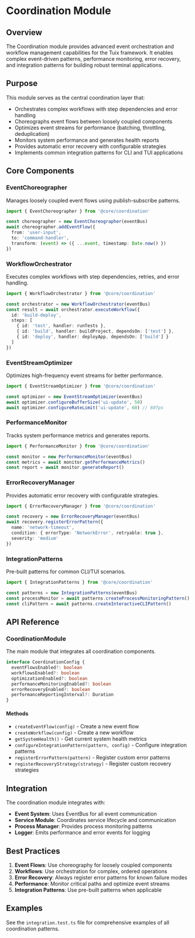 # Coordination Module

## Overview

The Coordination module provides advanced event orchestration and workflow management capabilities for the Tuix framework. It enables complex event-driven patterns, performance monitoring, error recovery, and integration patterns for building robust terminal applications.

## Purpose

This module serves as the central coordination layer that:
- Orchestrates complex workflows with step dependencies and error handling
- Choreographs event flows between loosely coupled components
- Optimizes event streams for performance (batching, throttling, deduplication)
- Monitors system performance and generates health reports
- Provides automatic error recovery with configurable strategies
- Implements common integration patterns for CLI and TUI applications

## Core Components

### EventChoreographer
Manages loosely coupled event flows using publish-subscribe patterns.

```typescript
import { EventChoreographer } from '@core/coordination'

const choreographer = new EventChoreographer(eventBus)
await choreographer.addEventFlow({
  from: 'user-input',
  to: 'command-handler',
  transform: (event) => ({ ...event, timestamp: Date.now() })
})
```

### WorkflowOrchestrator
Executes complex workflows with step dependencies, retries, and error handling.

```typescript
import { WorkflowOrchestrator } from '@core/coordination'

const orchestrator = new WorkflowOrchestrator(eventBus)
const result = await orchestrator.executeWorkflow({
  id: 'build-deploy',
  steps: [
    { id: 'test', handler: runTests },
    { id: 'build', handler: buildProject, dependsOn: ['test'] },
    { id: 'deploy', handler: deployApp, dependsOn: ['build'] }
  ]
})
```

### EventStreamOptimizer
Optimizes high-frequency event streams for better performance.

```typescript
import { EventStreamOptimizer } from '@core/coordination'

const optimizer = new EventStreamOptimizer(eventBus)
await optimizer.configureBufferSize('ui-update', 50)
await optimizer.configureRateLimit('ui-update', 60) // 60fps
```

### PerformanceMonitor
Tracks system performance metrics and generates reports.

```typescript
import { PerformanceMonitor } from '@core/coordination'

const monitor = new PerformanceMonitor(eventBus)
const metrics = await monitor.getPerformanceMetrics()
const report = await monitor.generateReport()
```

### ErrorRecoveryManager
Provides automatic error recovery with configurable strategies.

```typescript
import { ErrorRecoveryManager } from '@core/coordination'

const recovery = new ErrorRecoveryManager(eventBus)
await recovery.registerErrorPattern({
  name: 'network-timeout',
  condition: { errorType: 'NetworkError', retryable: true },
  severity: 'medium'
})
```

### IntegrationPatterns
Pre-built patterns for common CLI/TUI scenarios.

```typescript
import { IntegrationPatterns } from '@core/coordination'

const patterns = new IntegrationPatterns(eventBus)
const processMonitor = await patterns.createProcessMonitoringPattern()
const cliPattern = await patterns.createInteractiveCLIPattern()
```

## API Reference

### CoordinationModule

The main module that integrates all coordination components.

```typescript
interface CoordinationConfig {
  eventFlowsEnabled?: boolean
  workflowsEnabled?: boolean
  optimizationEnabled?: boolean
  performanceMonitoringEnabled?: boolean
  errorRecoveryEnabled?: boolean
  performanceReportingInterval?: Duration
}
```

#### Methods

- `createEventFlow(config)` - Create a new event flow
- `createWorkflow(config)` - Create a new workflow
- `getSystemHealth()` - Get current system health metrics
- `configureIntegrationPattern(pattern, config)` - Configure integration patterns
- `registerErrorPattern(pattern)` - Register custom error patterns
- `registerRecoveryStrategy(strategy)` - Register custom recovery strategies

## Integration

The coordination module integrates with:
- **Event System**: Uses EventBus for all event communication
- **Service Module**: Coordinates service lifecycle and communication
- **Process Manager**: Provides process monitoring patterns
- **Logger**: Emits performance and error events for logging

## Best Practices

1. **Event Flows**: Use choreography for loosely coupled components
2. **Workflows**: Use orchestration for complex, ordered operations
3. **Error Recovery**: Always register error patterns for known failure modes
4. **Performance**: Monitor critical paths and optimize event streams
5. **Integration Patterns**: Use pre-built patterns when applicable

## Examples

See the `integration.test.ts` file for comprehensive examples of all coordination patterns.